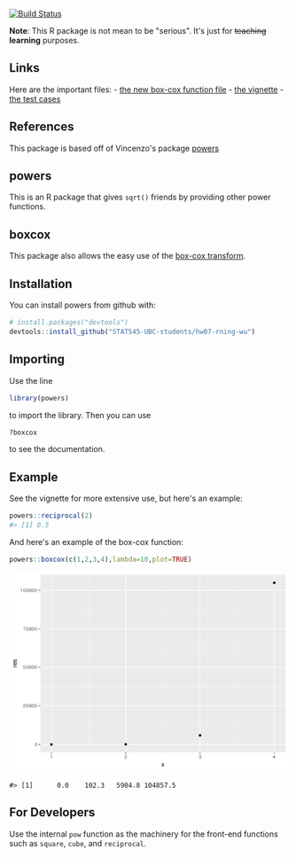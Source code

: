 
<!-- README.md is generated from README.Rmd. Please edit that file -->
[![Build Status](https://travis-ci.org/vincenzocoia/powers.svg?branch=master)](https://travis-ci.org/vincenzocoia/powers)

**Note**: This R package is not mean to be "serious". It's just for ~~teaching~~ **learning** purposes.

Links
-----

Here are the important files: - [the new box-cox function file](https://github.com/STAT545-UBC-students/hw07-rning-wu/blob/master/R/boxcox.r) - [the vignette](https://github.com/STAT545-UBC-students/hw07-rning-wu/blob/master/vignettes/using_boxcox.Rmd) - [the test cases](https://github.com/STAT545-UBC-students/hw07-rning-wu/blob/master/tests/testthat/test_boxcox.R)

References
----------

This package is based off of Vincenzo's package [powers](https://github.com/vincenzocoia/powers)

powers
------

This is an R package that gives `sqrt()` friends by providing other power functions.

boxcox
------

This package also allows the easy use of the [box-cox transform](https://en.wikipedia.org/wiki/Power_transform#Box%E2%80%93Cox_transformation).

Installation
------------

You can install powers from github with:

``` r
# install.packages("devtools")
devtools::install_github("STAT545-UBC-students/hw07-rning-wu")
```

Importing
---------

Use the line

``` r
library(powers)
```

to import the library. Then you can use

``` r
?boxcox
```

to see the documentation.

Example
-------

See the vignette for more extensive use, but here's an example:

``` r
powers::reciprocal(2)
#> [1] 0.5
```

And here's an example of the box-cox function:

``` r
powers::boxcox(c(1,2,3,4),lambda=10,plot=TRUE)
```

![](README-example-boxcox-1.png)

    #> [1]      0.0    102.3   5904.8 104857.5

For Developers
--------------

Use the internal `pow` function as the machinery for the front-end functions such as `square`, `cube`, and `reciprocal`.
